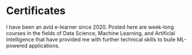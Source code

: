 # Certificates
I have been an avid e-learner since 2020. Posted here are week-long courses in the fields of Data Science, Machine Learning, and Artificial Intelligence that have provided me with further technical skills to buile ML-powered applications. 
